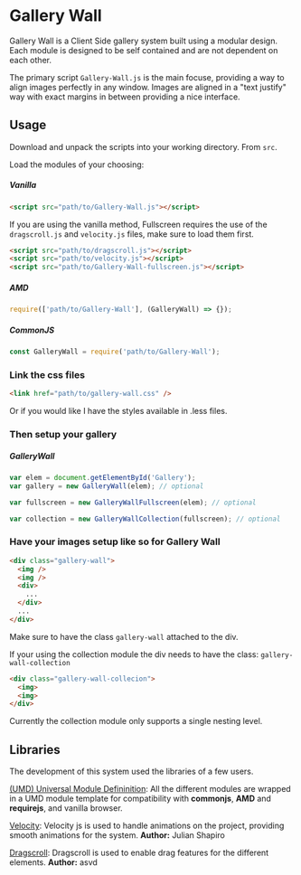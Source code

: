 # Gallery Wall

Gallery Wall is a Client Side gallery system built using a modular design. Each module is designed to be self contained and are not dependent on each other.

The primary script `Gallery-Wall.js` is the main focuse, providing a way to align images perfectly in any window. Images are aligned in a "text justify" way with exact margins in between providing a nice interface.

## Usage

Download and unpack the scripts into your working directory. From `src`.

Load the modules of your choosing:

##### Vanilla

```html
<script src="path/to/Gallery-Wall.js"></script>
```

If you are using the vanilla method, Fullscreen requires the use of the `dragscroll.js` and `velocity.js` files, make sure to load them first.

```html
<script src="path/to/dragscroll.js"></script>
<script src="path/to/velocity.js"></script>
<script src="path/to/Gallery-Wall-fullscreen.js"></script>
```

##### AMD

```javascript
require(['path/to/Gallery-Wall'], (GalleryWall) => {});
```

##### CommonJS

```javascript
const GalleryWall = require('path/to/Gallery-Wall');
```

### Link the css files

```html
<link href="path/to/gallery-wall.css" />
```

Or if you would like I have the styles available in .less files.

### Then setup your gallery

##### GalleryWall

```javascript
var elem = document.getElementById('Gallery');
var gallery = new GalleryWall(elem); // optional

var fullscreen = new GalleryWallFullscreen(elem); // optional

var collection = new GalleryWallCollection(fullscreen); // optional
```

### Have your images setup like so for Gallery Wall

```html
<div class="gallery-wall">
  <img />
  <img />
  <div>
    ...
  </div>
  ...
</div>
```

Make sure to have the class `gallery-wall` attached to the div.

If your using the collection module the div needs to have the class:
`gallery-wall-collection`

```html
<div class="gallery-wall-collecion">
  <img>
  <img>
</div>
```

Currently the collection module only supports a single nesting level.

## Libraries

The development of this system used the libraries of a few users.

[(UMD) Universal Module Defininition](https://github.com/umdjs/umd): All the different modules are wrapped in a UMD module template for compatibility with __commonjs__, __AMD__ and __requirejs__, and vanilla browser.

[Velocity](https://github.com/julianshapiro/velocity): Velocity js is used to handle animations on the project, providing smooth animations for the system. __Author:__ Julian Shapiro

[Dragscroll](https://github.com/asvd/dragscroll): Dragscroll is used to enable drag features for the different elements. __Author:__ asvd
